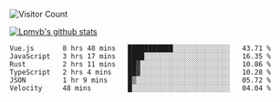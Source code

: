 ![Visitor Count](https://profile-counter.glitch.me/Lpmvb/count.svg)

[![Lpmvb's github stats](https://github-readme-stats.vercel.app/api?username=lpmvb&show_icons=true&title_color=fff&icon_color=79ff97&text_color=9f9f9f&bg_color=151515)](https://github.com/anuraghazra/github-readme-stats)

<!--
Here are some ideas to get you started:

- 🔭 I’m currently working on ...
- 🌱 I’m currently learning ...
- 👯 I’m looking to collaborate on ...
- 🤔 I’m looking for help with ...
- 💬 Ask me about ...
- 📫 How to reach me: ...
- 😄 Pronouns: ...
- ⚡ Fun fact: ...
-->

<!--START_SECTION:waka-->

```text
Vue.js       8 hrs 48 mins   ███████████░░░░░░░░░░░░░░   43.71 %
JavaScript   3 hrs 17 mins   ████░░░░░░░░░░░░░░░░░░░░░   16.35 %
Rust         2 hrs 11 mins   ██▓░░░░░░░░░░░░░░░░░░░░░░   10.86 %
TypeScript   2 hrs 4 mins    ██▓░░░░░░░░░░░░░░░░░░░░░░   10.28 %
JSON         1 hr 9 mins     █▒░░░░░░░░░░░░░░░░░░░░░░░   05.72 %
Velocity     48 mins         █░░░░░░░░░░░░░░░░░░░░░░░░   04.04 %
```

<!--END_SECTION:waka-->
